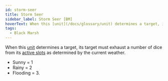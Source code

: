 ```yaml
---
id: storm-seer
title: Storm Seer
sidebar_label: Storm Seer [BM]
hoverText: When this [unit](/docs/glossary/unit) determines a target, its target must exhaust a number of dice from its [active slots](/docs/glossary/active-slot) as determined by the current weather. Sunny = 1, Rainy = 2, Flooding = 3.
tags:
  - Black Marsh
---
```


When this [unit](/docs/glossary/unit) determines a target, its target must exhaust a number of dice from its [active slots](/docs/glossary/active-slot) as determined by the current weather.

- Sunny = 1
- Rainy = 2
- Flooding = 3.
